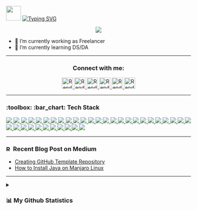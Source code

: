 <!--[Greetings]-->
<p align="left">
  <img src="https://github.com/rensetiawanren/rensetiawanren/blob/main/image/emoji/waving-hand_1f44b.gif" width="40px" height="40px" />
  <a href="https://git.io/typing-svg">
    <img src="https://readme-typing-svg.demolab.com?font=Fira+Code&size=30&pause=1000&color=00F70A&vCenter=true&width=435&lines=Hi,+Welcome+To+My+Page!" alt="Typing SVG" />
  </a>
</p>

<!--[Banner]-->
<p align="center">
  <img src="https://github.com/rensetiawanren/rensetiawanren/blob/main/image/banner/CMB-001d.png"/>
</p>

<!-- * 😄 Pronouns: he/him -->
* 🔭 I’m currently working as Freelancer 
* 🌱 I’m currently learning DS/DA
<!-- * 👯 I’m looking to collaborate on -->
<!-- * 🤔 I’m looking for help with -->
<!-- * 💬 Ask me about -->
<!-- * ⚡ Fun fact: -->
<!--* 📫 How to reach me:-->

---

<h3 align="center"/> Connect with me:
</h3>

<!--[Social Media Badges]-->
<p align="center"> 
  <!--[LinkedIn]-->
    <a href="https://www.linkedin.com/in/rensetiawanren/">
      <img src="https://cdn.simpleicons.org/linkedin/0A66C2" width="30px" title="Rendy's LinkedIn"/>
    </a>
  <!--[Twitter]
    <a href="https://www.twitter.com/rensetiawanren">
      <img src="https://cdn.simpleicons.org/twitter/1DA1F2" width="30px" title="Rendy's Twitter"/>
    </a>-->
  <!--[Mastodon]
    <a href="https://techhub.social/@rndsetiawan">
      <img src="https://cdn.simpleicons.org/mastodon/6364FF" width="30px" title="Rendy's Mastodon"/>
    </a>--->
  <!--[Instagram]
    <a href="https://www.instagram.com/rensetiawanren/">
      <img src="https://cdn.simpleicons.org/instagram/E4405F" width="30px" title="Rendy's Instagram"/>
    </a>--->
  <!--[Dev.To]-->
    <a href="https://dev.to/rensetiawanren">
      <img src="https://cdn.simpleicons.org/devdotto/grey" width="30px" title="Rendy's Dev.To"/>
    </a>
  <!--[Hashnode]-->
    <a href="https://rensetiawanren.hashnode.dev/">
      <img src="https://cdn.simpleicons.org/hashnode/2962FF" width="30px" title="Rendy's Hashnode"/>
    </a>
  <!--[Medium]-->
    <a href="https://rensetiawanren.medium.com">
      <img src="https://cdn.simpleicons.org/medium/grey" width="30px" title="Rendy's Medium"/>
    </a>
  <!--[Substack]-->
    <a href="https://rensetiawanren.substack.com">
      <img src="https://cdn.simpleicons.org/substack" width="30px" title="Rendy's Substack"/>
    </a>
  <!--[daily.dev]
    <a href="https://app.daily.dev/rndsetiawan">
      <img src="https://img.shields.io/badge/rndsetiawan-white?style=social&logo=daily.dev&logoColor=" title="Rendy's daily dev"/>
    </a>-->
  <!--[Replit]
    <a href="https://replit.com/@rndsetiawan">
      <img src="https://cdn.simpleicons.org/replit/F26207" width="30px" title="Rendy's Replit"/>
    </a>--->
  <!--[CodePen]
    <a href="">
      <img src="https://img.shields.io/badge/rndsetiawan-white?style=social&logo=codepen&logoColor=" title="Rendy's CodePen"/>
  </a>-->
    <!--[Tableau]-->
    <a href="https://public.tableau.com/app/profile/rendy.setiawan">
      <img src="https://cdn.simpleicons.org/tableau/lightblue" width="30px" title="Rendy's Tableau"/>
    </a>
</p>

---

<!--[Tech Stack]-->
<h3 align="left">
  <!--<img src="https://github.com/rensetiawanren/rensetiawanren/blob/main/image/emoji/desktop-computer_1f5a5-fe0f.png" width="15px" height="15px" />--> :toolbox: :bar_chart: Tech Stack
</h3>
<p align="justify">
  <!--[HTML]-->
    <a href="">
      <img src="https://img.shields.io/badge/-HTML-272727?style=flat-square&logo=html5&logoColor="/>
    </a>
  <!--[Markdown]-->
    <a href="">
      <img src="https://img.shields.io/badge/-Markdown-272727?style=flat-square&logo=markdown&logoColor="/>
    </a>
  <!--[CSS]-->
    <a href="">
      <img src="https://img.shields.io/badge/-CSS-272727?style=flat-square&logo=css3&logoColor="/>
    </a>
  <!--[PHP]-->
    <a href="">
      <img src="https://img.shields.io/badge/-php-272727?style=flat-square&logo=php&logoColor=777BB4"/>
    </a>
  <!--[Java]-->
    <a href="">
      <img src="https://img.shields.io/badge/-Java-272727?style=flat-square&logo=java&logoColor="/>
    </a>
  <!--[Java Script]
    <a href="">
      <img src="https://img.shields.io/badge/-JavaScript-272727?style=flat-square&logo=javascript&logoColor=F7DF1E"/>
    </a>
  <!--[Microsoft Visual Basic]-->
    <a href="">
      <img src="https://img.shields.io/badge/-Microsoft%20VB-272727?style=flat-square&logo=microsoft-visual-basic&logoColor="/>
    </a>
  <!--[Eclips]-->
    <a href="">
      <img src="https://img.shields.io/badge/-Eclipse-272727?style=flat-square&logo=Eclipse&logoColor="/>
    </a>
  <!--[Android Studio]-->
    <a href="">
      <img src="https://img.shields.io/badge/-Android%20Studio-272727?style=flat-square&logo=Android-Studio&logoColor="/>
    </a>
  <!--[MySQL]-->
    <a href="">
      <img src="https://img.shields.io/badge/-MySQL-272727?style=flat-square&logo=mysql&logoColor=4479A1"/>
    </a>
  <!--[Oracle]-->
    <a href="">
      <img src="https://img.shields.io/badge/-Oracle-272727?style=flat-square&logo=oracle&logoColor=F80000"/>
    </a>
  <!--[PostgreSQL]-->
    <a href="">
      <img src="https://img.shields.io/badge/-PostgreSQL-272727?style=flat-square&logo=postgresql&logoColor="/>
    </a>  
  <!--[Git]-->
    <a href="">
      <img src="https://img.shields.io/badge/-Git-272727?style=flat-square&logo=git&logoColor="/>
    </a>
  <!--[GitHub]-->
    <a href="">
      <img src="https://img.shields.io/badge/-GitHub-272727?style=flat-square&logo=github&logoColor="/>
    </a>
  <!--[Notepad++]-->
    <a href="">
      <img src="https://img.shields.io/badge/-Notepad++-272727?style=flat-square&logo=notepad%2B%2B&logoColor="/>
    </a>
  <!--[IntelliJ IDEA]-->
    <a href="">
      <img src="https://img.shields.io/badge/-IntelliJ%20IDEA-272727?style=flat-square&logo=intellij-idea&logoColor="/>
    </a>
  <!--[Visual Studio Code]-->
    <a href="">
      <img src="https://img.shields.io/badge/-Visual%20Studio%20Code-272727?style=flat-square&logo=visual-studio-code&logoColor=007ACC"/>
    </a>
  <!--[Replit]-->
    <a href="">
      <img src="https://img.shields.io/badge/-Replit-272727?style=flat-square&logo=replit&logoColor="/>
    </a>
  <!--[Adobe Dreamweaver]-->
    <a href="">
      <img src="https://img.shields.io/badge/Adobe%20Dreamweaver-272727?style=flat-square&logo=Adobe%20Dreamweaver&logoColor="/>
    </a>
  <!--[Postman]-->
    <a href="">
      <img src="https://img.shields.io/badge/-Postman-272727?style=flat-square&logo=postman&logoColor=FF6C37"/>
    </a>
  <!--[Katalon Studio]-->
    <a href="">
      <img src="https://img.shields.io/badge/-Katalon%20Studio-272727?style=flat-square&logo=katalon-studio&logoColor="/>
    </a>
  <!--[Apache JMeter]-->
    <a href="">
      <img src="https://img.shields.io/badge/-Apache%20JMeter-272727?style=flat-square&logo=apache-jmeter&logoColor=D22128"/>
    </a>
  <!--[Appium]-->
    <a href="">
      <img src="https://img.shields.io/badge/-Appium-272727?style=flat-square&logo=appium&logoColor="/>
    </a>
  <!--[Selenium Webdriver]-->
    <a href="">
      <img src="https://img.shields.io/badge/-Selenium-272727?style=flat-square&logo=selenium&logoColor=43B02A"/>
    </a>
  <!--[Cucumber]-->
    <a href="">
      <img src="https://img.shields.io/badge/-Cucumber-272727?style=flat-square&logo=cucumber&logoColor=23D96C"/>
    </a>
  <!--[Serenity]-->
    <a href="">
      <img src="https://img.shields.io/badge/-Serenity-272727?style=flat-square&logo=serenity&logoColor="/>
    </a>
  <!--[REST Assured]-->
    <a href="">
      <img src="https://img.shields.io/badge/-REST%20Assured-272727?style=flat-square&logo=rest-assured&logoColor="/>
    </a>
  <!--[Microsoft Excel]-->
    <a href="">
      <img src="https://img.shields.io/badge/-Microsoft%20Excel-272727?style=flat-square&logo=microsoft-excel&logoColor=43B02A"/>
    </a>
  <!--[BigQuery]-->
    <a href="">
      <img src="https://img.shields.io/badge/-BigQuery-272727?style=flat-square&logo=bigquery&logoColor="/>
    </a>
  <!--[Tableau]-->
    <a href="">
      <img src="https://img.shields.io/badge/-Tableau-272727?style=flat-square&logo=tableau&logoColor=lightblue"/>
    </a>
  <!--[R]-->
    <a href="">
      <img src="https://img.shields.io/badge/-R-272727?style=flat-square&logo=r&logoColor=276DC3"/>
    </a>
  <!--[Jira]-->
    <a href="">
      <img src="https://img.shields.io/badge/-Jira-272727?style=flat-square&logo=jira&logoColor=0052CC"/>
    </a>
  <!--[TestRail]-->
    <a href="">
      <img src="https://img.shields.io/badge/-TestRail-272727?style=flat-square&logo=testrail&logoColor="/>
    </a>
  <!--[Trello]-->
    <a href="">
      <img src="https://img.shields.io/badge/-Trello-272727?style=flat-square&logo=trello&logoColor=0052CC"/>
    </a>
  <!--[Windows]-->
    <a href="">
      <img src="https://img.shields.io/badge/-Windows-272727?style=flat-square&logo=windows&logoColor=0078D6"/>
    </a>
  <!--[Linux]-->
    <a href="">
      <img src="https://img.shields.io/badge/-Linux-272727?style=flat-square&logo=linux&logoColor="/>
    </a>
  <!--[MacOS]-->
    <a href="">
      <img src="https://img.shields.io/badge/-MacOS-272727?style=flat-square&logo=Apple&logoColor="/>
    </a>
</p>

---

<!--[Blog Posts]-->
<h3>
<a href="https://rensetiawanren.medium.com/"><img src="https://cdn.simpleicons.org/medium/grey" width="15px" title="Rendy's Medium"/></a> Recent Blog Post on Medium
</h3>

<!-- BLOG-POST-LIST:START -->
- [Creating GitHub Template Repository](https://rensetiawanren.medium.com/creating-github-template-repository-53b0f4884970?source=rss-8e170bdaa06------2)
- [How to Install Java on Manjaro Linux](https://rensetiawanren.medium.com/how-to-install-java-on-manjaro-linux-2afe47c2276?source=rss-8e170bdaa06------2)
<!-- BLOG-POST-LIST:END -->

---

<!--[My Stats]-->
<details>
  <summary>
    <h3>📊 My Github Statistics</h3>
  </summary>

<p align="center">
  <!--[trophy]-->
    <a href="https://github.com/ryo-ma/github-profile-trophy">
      <img src="https://github-profile-trophy.vercel.app/?username=rensetiawanren&theme=radical&column=-1&no-bg=true&no-frame=true&rank=-?,-C"/>
    </a>
</p>
<p align="center">
  <!--[Rendy's GitHub streak-stats]-->
    <a href="https://git.io/streak-stats">
      <img length+"250" width="350" src="https://streak-stats.demolab.com/?user=rensetiawanren&theme=radical&hide_border=true&border_radius=20&background=00000000&mode=weekly"/>
    </a>
  <!--[Rendy's GitHub stats]
    <a href="https://github.com/rensetiawanren/github-readme-stats">
      <img length+"250" width="350" src="https://github-readme-stats.vercel.app/api?username=rensetiawanren&count_private=true&show_icon=true&theme=radical&hide_border=true&border_radius=20"/>
    </a>
</p>-->
<p align="center">    
  <!--[Rendy's GitHub top-lang]-->
    <a href="https://github.com/rensetiawanren/github-readme-stats">
      <img length+"250" width="350" src="https://github-readme-stats.vercel.app/api/top-langs/?username=rensetiawanren&layout=compact&theme=radical&langs_count=10&hide_border=true&border_radius=20&bg_color=00000000"/>
    </a>
</p>
<p align="center">
  <!--[GitHub Activity Graph]
    <img src="https://activity-graph.herokuapp.com/graph?username=rensetiawanren"/>-->
  <!--[GitHub metrics]
    <img src="https://metrics.lecoq.io/rensetiawanren"/>-->
</p>

<!--[Rendy's GitHub profile-views-counter]
  <img src="https://komarev.com/ghpvc/?username=rensetiawanren&color=lightgray&style=flat-square&label=👀+VISITORS"/>

  <!--<img src="https://profile-counter.glitch.me/rensetiawanren/count.svg" alt="" />-->

</details>

<!----->

<!--[Resources]-->
<!--[GitHub Stats]-->
  <!-- https://github.com/anuraghazra/github-readme-stats -->

<!--[GitHub README Streak Stats]>
  <!-- https://github.com/DenverCoder1/github-readme-streak-stats -->

<!--[Awesome GitHub Profile README]-->
  <!-- https://github.com/abhisheknaiidu/awesome-github-profile-readme -->

<!--[Blog Post Workflow]-->
  <!-- https://github.com/gautamkrishnar/blog-post-workflow -->

<!--[GitHub Profile Trophy]-->
  <!-- https://github.com/ryo-ma/github-profile-trophy -->

<!--[README Typing SVG]-->
  <!-- https://github.com/denvercoder1/readme-typing-svg -->

<!--[Emojis]-->
  <!-- https://emojipedia.org/emoji/ -->

<!--[HTML Emojis]-->
  <!-- https://www.fileformat.info/index.htm -->

<!--[Shields]-->
  <!-- https://shields.io/ -->

<!--[Icons]
  <!-- https://icons8.com/ -->
  <!-- https://logos.fandom.com/wiki/Logopedia -->
  <!-- https://simpleicons.org/ -->
  <!-- https://simpleicons.vercel.app/ -->

<!--[Create Self Updating README.md]-->
  <!-- https://medium.com/swlh/how-to-create-a-self-updating-readme-md-for-your-github-profile-f8b05744ca91 -->
